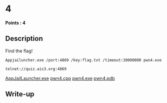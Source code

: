 # 4
**Points : 4**

## Description

Find the flag!

`Appjailuncher.exe /port:4869 /key:flag.txt /timeout:30000000 pwn4.exe`

`telnet://quiz.ais3.org:4869`

[AppJailLauncher.exe](./AppJailLauncher.exe)
[pwn4.cpp](./pwn4.cpp)
[pwn4.exe](./pwn4.exe)
[pwn4.pdb](./pwn4.pdb)

## Write-up
